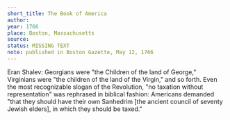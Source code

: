```yaml
---
short_title: The Book of America
author: 
year: 1766
place: Boston, Massachusetts
source: 
status: MISSING TEXT
note: published in Boston Gazette, May 12, 1766
---
```


Eran Shalev:
  Georgians were "the Children of the land of George," Virginians were "the children of the land of the Virgin," and so forth. Even the most recognizable slogan of the Revolution, "no taxation without representation" was rephrased in biblical fashion: Americans demanded "that they should have their own Sanhedrim [the ancient council of seventy Jewish elders], in which they should be taxed."

